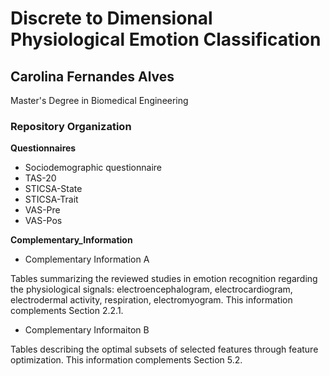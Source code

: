 # Discrete to Dimensional Physiological Emotion Classification

## Carolina Fernandes Alves

Master's Degree in Biomedical Engineering

### Repository Organization

**Questionnaires**
  - Sociodemographic questionnaire
  - TAS-20
  - STICSA-State
  - STICSA-Trait
  - VAS-Pre
  - VAS-Pos
  
**Complementary_Information**

  - Complementary Information A

Tables summarizing the reviewed studies in emotion recognition regarding the physiological signals: electroencephalogram, electrocardiogram, electrodermal activity, respiration, electromyogram. This information complements Section 2.2.1.
  - Complementary Informaiton B

Tables describing the optimal subsets of selected features through feature optimization. This information complements Section 5.2.
